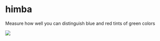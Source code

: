 # himba
Measure how well you can distinguish blue and red tints of green colors

[<img src="https://raw.githubusercontent.com/originalsouth/himba/master/himba.svg">]()
